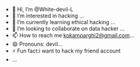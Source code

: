 - 👋 Hi, I’m @White-devil-L
- 👀 I’m interested in hacking ...
- 🌱 I’m currently learning ethical hacking ...
- 💞️ I’m looking to collaborate on data hacker ...
- 📫 How to reach me kokamparghi2@gmail.com...
- 😄 Pronouns: devil...
- ⚡ Fun fact:i want to hack my friend account
-  ...

<!---
White-devil-L/White-devil-L is a ✨ special ✨ repository because its `README.md` (this file) appears on your GitHub profile.
You can click the Preview link to take a look at your changes.
--->
